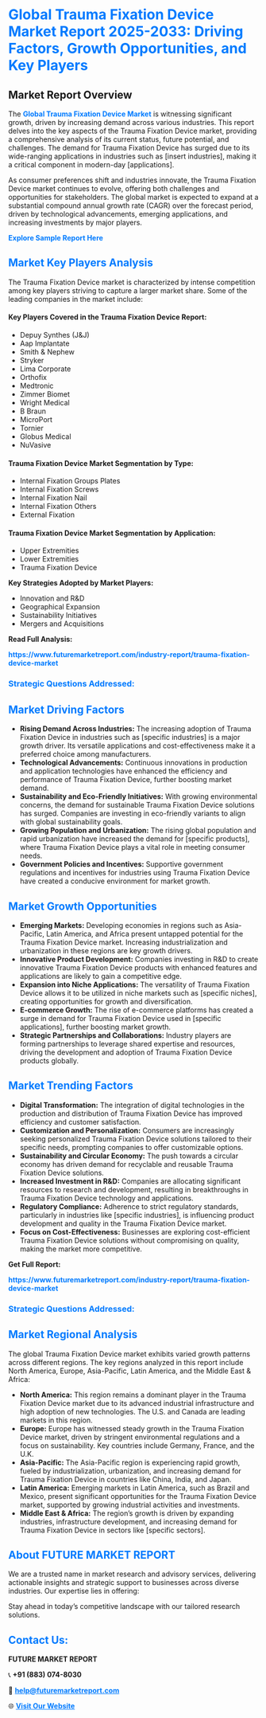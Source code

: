 <h1 style="color: #007BFF;">Global Trauma Fixation Device Market Report 2025-2033: Driving Factors, Growth Opportunities, and Key Players</h1>

<section id="overview">
<h2>Market Report Overview</h2>
<p>The <a href="https://www.futuremarketreport.com/industry-report/trauma-fixation-device-market" style="color: #007BFF; text-decoration: none;"><strong>Global Trauma Fixation Device Market</strong></a> is witnessing significant growth, driven by increasing demand across various industries. This report delves into the key aspects of the Trauma Fixation Device market, providing a comprehensive analysis of its current status, future potential, and challenges. The demand for Trauma Fixation Device has surged due to its wide-ranging applications in industries such as [insert industries], making it a critical component in modern-day [applications].</p>
<p>As consumer preferences shift and industries innovate, the Trauma Fixation Device market continues to evolve, offering both challenges and opportunities for stakeholders. The global market is expected to expand at a substantial compound annual growth rate (CAGR) over the forecast period, driven by technological advancements, emerging applications, and increasing investments by major players.</p>
</section>

<section id="overview">
<p><a href="https://www.futuremarketreport.com/request-sample/reportId=121908" style="color: #007BFF; text-decoration: none;"><strong>Explore Sample Report Here</strong></a></p>
</section>

<section id="key-players">
<h2 style="color: #007BFF;">Market Key Players Analysis</h2>
<p>The Trauma Fixation Device market is characterized by intense competition among key players striving to capture a larger market share. Some of the leading companies in the market include:</p>
<h4>Key Players Covered in the Trauma Fixation Device Report:</h4>
<ul><li>Depuy Synthes (J&amp;J)</li><li>Aap Implantate</li><li>Smith &amp; Nephew</li><li>Stryker</li><li>Lima Corporate</li><li>Orthofix</li><li>Medtronic</li><li>Zimmer Biomet</li><li>Wright Medical</li><li>B Braun</li><li>MicroPort</li><li>Tornier</li><li>Globus Medical</li><li>NuVasive</li></ul>
<h4>Trauma Fixation Device Market Segmentation by Type:</h4>
<ul><li>Internal Fixation Groups Plates</li><li>Internal Fixation Screws</li><li>Internal Fixation Nail</li><li>Internal Fixation Others</li><li>External Fixation</li></ul>

<h4>Trauma Fixation Device Market Segmentation by Application:</h4>
<ul><li>Upper Extremities</li><li>Lower Extremities</li><li>Trauma Fixation Device</li></ul>
<p><strong>Key Strategies Adopted by Market Players:</strong></p>
<ul>
<li>Innovation and R&D</li>
<li>Geographical Expansion</li>
<li>Sustainability Initiatives</li>
<li>Mergers and Acquisitions</li>
</ul>
</section>

<section>
<p><strong>Read Full Analysis: </strong></p><a href="https://www.futuremarketreport.com/industry-report/trauma-fixation-device-market" style="color: #007BFF; text-decoration: none;"><strong>https://www.futuremarketreport.com/industry-report/trauma-fixation-device-market</strong></a>
<h3 style="color: #007BFF;">Strategic Questions Addressed:</h3>
</section>

<section id="driving-factors">
<h2 style="color: #007BFF;">Market Driving Factors</h2>
<ul>
<li><strong>Rising Demand Across Industries:</strong> The increasing adoption of Trauma Fixation Device in industries such as [specific industries] is a major growth driver. Its versatile applications and cost-effectiveness make it a preferred choice among manufacturers.</li>
<li><strong>Technological Advancements:</strong> Continuous innovations in production and application technologies have enhanced the efficiency and performance of Trauma Fixation Device, further boosting market demand.</li>
<li><strong>Sustainability and Eco-Friendly Initiatives:</strong> With growing environmental concerns, the demand for sustainable Trauma Fixation Device solutions has surged. Companies are investing in eco-friendly variants to align with global sustainability goals.</li>
<li><strong>Growing Population and Urbanization:</strong> The rising global population and rapid urbanization have increased the demand for [specific products], where Trauma Fixation Device plays a vital role in meeting consumer needs.</li>
<li><strong>Government Policies and Incentives:</strong> Supportive government regulations and incentives for industries using Trauma Fixation Device have created a conducive environment for market growth.</li>
</ul>
</section>

<section id="growth-opportunities">
<h2 style="color: #007BFF;">Market Growth Opportunities</h2>
<ul>
<li><strong>Emerging Markets:</strong> Developing economies in regions such as Asia-Pacific, Latin America, and Africa present untapped potential for the Trauma Fixation Device market. Increasing industrialization and urbanization in these regions are key growth drivers.</li>
<li><strong>Innovative Product Development:</strong> Companies investing in R&D to create innovative Trauma Fixation Device products with enhanced features and applications are likely to gain a competitive edge.</li>
<li><strong>Expansion into Niche Applications:</strong> The versatility of Trauma Fixation Device allows it to be utilized in niche markets such as [specific niches], creating opportunities for growth and diversification.</li>
<li><strong>E-commerce Growth:</strong> The rise of e-commerce platforms has created a surge in demand for Trauma Fixation Device used in [specific applications], further boosting market growth.</li>
<li><strong>Strategic Partnerships and Collaborations:</strong> Industry players are forming partnerships to leverage shared expertise and resources, driving the development and adoption of Trauma Fixation Device products globally.</li>
</ul>
</section>

<section id="trending-factors">
<h2 style="color: #007BFF;">Market Trending Factors</h2>
<ul>
<li><strong>Digital Transformation:</strong> The integration of digital technologies in the production and distribution of Trauma Fixation Device has improved efficiency and customer satisfaction.</li>
<li><strong>Customization and Personalization:</strong> Consumers are increasingly seeking personalized Trauma Fixation Device solutions tailored to their specific needs, prompting companies to offer customizable options.</li>
<li><strong>Sustainability and Circular Economy:</strong> The push towards a circular economy has driven demand for recyclable and reusable Trauma Fixation Device solutions.</li>
<li><strong>Increased Investment in R&D:</strong> Companies are allocating significant resources to research and development, resulting in breakthroughs in Trauma Fixation Device technology and applications.</li>
<li><strong>Regulatory Compliance:</strong> Adherence to strict regulatory standards, particularly in industries like [specific industries], is influencing product development and quality in the Trauma Fixation Device market.</li>
<li><strong>Focus on Cost-Effectiveness:</strong> Businesses are exploring cost-efficient Trauma Fixation Device solutions without compromising on quality, making the market more competitive.</li>
</ul>
</section>

<section>
<p><strong>Get Full Report: </strong></p><a href="https://www.futuremarketreport.com/industry-report/trauma-fixation-device-market" style="color: #007BFF; text-decoration: none;"><strong>https://www.futuremarketreport.com/industry-report/trauma-fixation-device-market</strong></a>
<h3 style="color: #007BFF;">Strategic Questions Addressed:</h3>
</section>


<section id="regional-analysis">
<h2 style="color: #007BFF;">Market Regional Analysis</h2>
<p>The global Trauma Fixation Device market exhibits varied growth patterns across different regions. The key regions analyzed in this report include North America, Europe, Asia-Pacific, Latin America, and the Middle East & Africa:</p>
<ul>
<li><strong>North America:</strong> This region remains a dominant player in the Trauma Fixation Device market due to its advanced industrial infrastructure and high adoption of new technologies. The U.S. and Canada are leading markets in this region.</li>
<li><strong>Europe:</strong> Europe has witnessed steady growth in the Trauma Fixation Device market, driven by stringent environmental regulations and a focus on sustainability. Key countries include Germany, France, and the U.K.</li>
<li><strong>Asia-Pacific:</strong> The Asia-Pacific region is experiencing rapid growth, fueled by industrialization, urbanization, and increasing demand for Trauma Fixation Device in countries like China, India, and Japan.</li>
<li><strong>Latin America:</strong> Emerging markets in Latin America, such as Brazil and Mexico, present significant opportunities for the Trauma Fixation Device market, supported by growing industrial activities and investments.</li>
<li><strong>Middle East & Africa:</strong> The region’s growth is driven by expanding industries, infrastructure development, and increasing demand for Trauma Fixation Device in sectors like [specific sectors].</li>
</ul>
</section>

<footer>
<h2 style="color: #007BFF;">About FUTURE MARKET REPORT</h2>
<p>We are a trusted name in market research and advisory services, delivering actionable insights and strategic support to businesses across diverse industries. Our expertise lies in offering:</p>

<p>Stay ahead in today’s competitive landscape with our tailored research solutions.</p>

<h2 style="color: #007BFF;">Contact Us:</h2>
<p><strong>FUTURE MARKET REPORT</strong></p>
<p>📞 <strong>+91 (883) 074-8030</strong></p>
<p>📧 <strong><a href="mailto:help@futuremarketreport.com" style="color: #007BFF;">help@futuremarketreport.com</a></strong></p>
<p>🌐 <strong><a href="https://www.futuremarketreport.com/" style="color: #007BFF;">Visit Our Website</a></strong></p>
</footer>